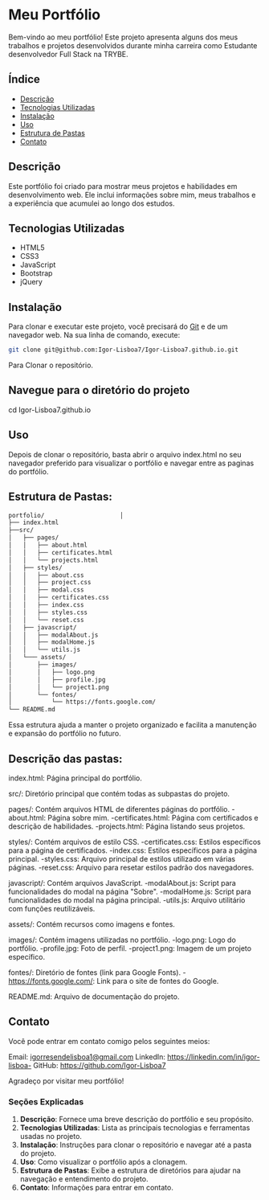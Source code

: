 # Meu Portfólio

Bem-vindo ao meu portfólio! Este projeto apresenta alguns dos meus trabalhos e projetos desenvolvidos durante minha carreira como Estudante desenvolvedor Full Stack na TRYBE.

## Índice

- [Descrição](#descrição)
- [Tecnologias Utilizadas](#tecnologias-utilizadas)
- [Instalação](#instalação)
- [Uso](#uso)
- [Estrutura de Pastas](#estrutura-de-pastas)
- [Contato](#contato)

## Descrição

Este portfólio foi criado para mostrar meus projetos e habilidades em desenvolvimento web. Ele inclui informações sobre mim, meus trabalhos e a experiência que acumulei ao longo dos estudos.

## Tecnologias Utilizadas

- HTML5
- CSS3
- JavaScript
- Bootstrap
- jQuery

## Instalação

Para clonar e executar este projeto, você precisará do [Git](https://git-scm.com) e de um navegador web. Na sua linha de comando, execute:
```bash
git clone git@github.com:Igor-Lisboa7/Igor-Lisboa7.github.io.git
```
Para Clonar o repositório.

## Navegue para o diretório do projeto
cd Igor-Lisboa7.github.io


## Uso

Depois de clonar o repositório, basta abrir o arquivo index.html no seu navegador preferido para visualizar o portfólio e navegar entre as paginas do portfólio.


## Estrutura de Pastas:
```bash
portfolio/                     │
├── index.html
├──src/    
│   ├── pages/
│   │   ├── about.html
│   │   ├── certificates.html
│   │   └── projects.html
│   ├── styles/
│   │   ├── about.css
│   │   ├── project.css
│   │   ├── modal.css
│   │   ├── certificates.css
│   │   ├── index.css
│   │   ├── styles.css
│   │   └── reset.css
│   ├── javascript/
│   │   ├── modalAbout.js
│   │   ├── modalHome.js
│   │   └── utils.js
│   └─── assets/
│       ├── images/
│       │   ├── logo.png
│       │   ├── profile.jpg
│       │   └── project1.png
│       └── fontes/
│           └── https://fonts.google.com/
└── README.md
```
Essa estrutura ajuda a manter o projeto organizado e facilita a manutenção e expansão do portfólio no futuro.

## Descrição das pastas:

index.html: Página principal do portfólio.

src/: Diretório principal que contém todas as subpastas do projeto.

pages/: Contém arquivos HTML de diferentes páginas do portfólio.
-about.html: Página sobre mim.
-certificates.html: Página com certificados e descrição de habilidades.
-projects.html: Página listando seus projetos.

styles/: Contém arquivos de estilo CSS.
-certificates.css: Estilos específicos para a página de certificados.
-index.css: Estilos específicos para a página principal.
-styles.css: Arquivo principal de estilos utilizado em várias páginas.
-reset.css: Arquivo para resetar estilos padrão dos navegadores.

javascript/: Contém arquivos JavaScript.
-modalAbout.js: Script para funcionalidades do modal na página "Sobre".
-modalHome.js: Script para funcionalidades do modal na página principal.
-utils.js: Arquivo utilitário com funções reutilizáveis.

assets/: Contém recursos como imagens e fontes.

images/: Contém imagens utilizadas no portfólio.
-logo.png: Logo do portfólio.
-profile.jpg: Foto de perfil.
-project1.png: Imagem de um projeto específico.

fontes/: Diretório de fontes (link para Google Fonts).
-https://fonts.google.com/: Link para o site de fontes do Google.

README.md: Arquivo de documentação do projeto.

## Contato
Você pode entrar em contato comigo pelos seguintes meios:

Email: igorresendelisboa1@gmail.com
LinkedIn: https://linkedin.com/in/igor-lisboa-
GitHub: https://github.com/Igor-Lisboa7

Agradeço por visitar meu portfólio!


### Seções Explicadas

1. **Descrição**: Fornece uma breve descrição do portfólio e seu propósito.
2. **Tecnologias Utilizadas**: Lista as principais tecnologias e ferramentas usadas no projeto.
3. **Instalação**: Instruções para clonar o repositório e navegar até a pasta do projeto.
4. **Uso**: Como visualizar o portfólio após a clonagem.
5. **Estrutura de Pastas**: Exibe a estrutura de diretórios para ajudar na navegação e entendimento do projeto.
6. **Contato**: Informações para entrar em contato.
